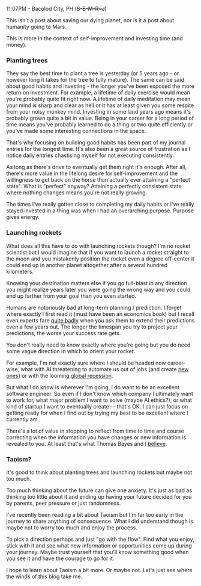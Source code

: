 11:07PM - Bacolod City, PH (~~S-E-M-R~J~~)

This isn't a post about saving our dying planet, nor is it a post about humanity going to Mars. <!-- excerpt-end -->

This is more in the context of self-improvement and investing time (and money).

### Planting trees

They say the best time to plant a tree is yesterday (or 5 years ago - or however long it takes for the tree to fully mature). The same can be said about good habits and investing - the longer you've been exposed the more return on investment. For example, a lifetime of daily exercise would mean you're probably quite fit right now. A lifetime of daily meditation may mean your mind is sharp and clear as hell or it has at least given you some respite from your noisy monkey mind. Investing in some land years ago means it's probably grown quite a bit in value. Being in your career for a long period of time means you've probably learned to do a thing or two quite efficiently or you've made some interesting connections in the space.

That's why focusing on building good habits has been part of my journal entries for the longest time. It's also been a great source of frustration as I notice daily entries chastising myself for not executing consistently. 

As long as there's drive to eventually get them right it's enough. After all, there's more value in the lifelong desire for self-improvement and the willingness to get back on the horse than actually ever attaining a "perfect state". What is "perfect" anyway? Attaining a perfectly consistent state where nothing changes means you're not really growing.

The times I've really gotten close to completing my daily habits or I've really stayed invested in a thing was when I had an overarching purpose. Purpose gives energy.

### Launching rockets

What does all this have to do with launching rockets though? I'm no rocket scientist but I would imagine that if you want to launch a rocket straight to the moon and you mistakenly position the rocket even a degree off-center it could end up in another planet altogether after a several hundred kilometers.

Knowing your destination matters else if you go full-blast in any direction you might realize years later you were going the wrong way and you could end up farther from your goal than you even started.

Humans are notoriously bad at long-term planning / prediction. I forget where exactly I first read it (must have been an economics book) but I recall even experts fare [quite badly](https://www.freecodecamp.org/news/worst-tech-predictions-of-the-past-100-years-c18654211375/) when you ask them to extend their predictions even a few years out. The longer the timespan you try to project your predictions, the worse your success rate gets. 

You don't really need to know exactly where you're going but you do need some vague direction in which to orient your rocket.

For example, I'm not exactly sure where I should be headed now career-wise, what with AI threatening to automate us out of jobs (and create [new ones](https://venturebeat.com/ai/so-you-want-to-be-a-prompt-engineer-critical-careers-of-the-future/)) or with the looming [global recession](https://www.worldbank.org/en/news/press-release/2022/09/15/risk-of-global-recession-in-2023-rises-amid-simultaneous-rate-hikes).

But what I do know is wherever I'm going, I do want to be an excellent software engineer. So even if I don't know which company I ultimately want to work for, what major problem I want to solve (maybe AI ethics?), or what kind of startup I want to eventually create -- that's OK. I can just focus on getting ready for when I find out by trying my best to be excellent where I currently am. 

There's a lot of value in stopping to reflect from time to time and course correcting when the information you have changes or new information is revealed to you. At least that's what Thomas Bayes and I [believe](https://en.wikipedia.org/wiki/Bayesian_inference).

### Taoism?

It's good to think about planting trees and launching rockets but maybe not too much.

Too much thinking about the future can give one anxiety. It's just as bad as thinking too little about it and ending up having your future decided for you by parents, peer pressure or just randomness.

I've recently been reading a bit about Taoism but I'm far too early in the journey to share anything of consequence. What I did understand though is maybe not to worry too much and enjoy the process. 

To pick a direction perhaps and just "go with the flow". Find what you enjoy, stick with it and see what new information or opportunities come up during your journey. Maybe trust yourself that you'll know something good when you see it and have the courage to go for it.

I hope to learn about Taoism a bit more. Or maybe not. Let's just see where the winds of this blog take me.